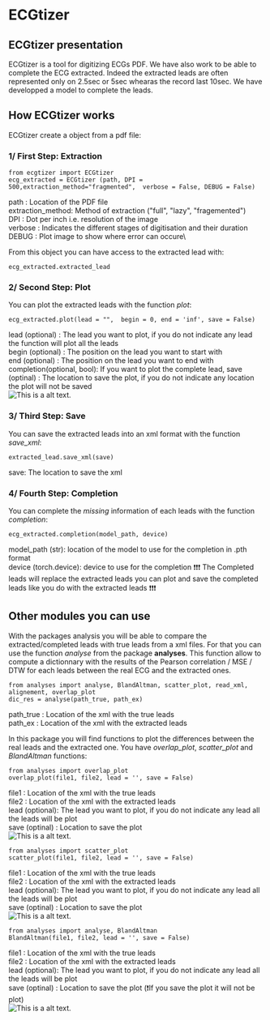 # ECGtizer

## ECGtizer presentation

ECGtizer is a tool for digitizing ECGs PDF. We have also work to be able to complete the ECG extracted. Indeed the extracted leads are often represented only on 2.5sec or 5sec whearas the record last 10sec. We have developped a model to complete the leads.

## How ECGtizer  works

ECGtizer create a object from a pdf file:

### 1/ First Step: Extraction
```
from ecgtizer import ECGtizer
ecg_extracted = ECGtizer (path, DPI = 500,extraction_method="fragmented",  verbose = False, DEBUG = False)
``` 
path : Location of the PDF file\
extraction_method: Method of extraction ("full", "lazy", "fragemented")\
DPI  : Dot per inch i.e. resolution of the image\
verbose : Indicates the different stages of digitisation and their duration\
DEBUG : Plot image to show where error can occure\

From this object you can have access to the extracted lead with:
```
ecg_extracted.extracted_lead
``` 

### 2/ Second Step: Plot

You can plot the extracted leads with the function *plot*:
```
ecg_extracted.plot(lead = "",  begin = 0, end = 'inf', save = False)
``` 
lead (optional) : The lead you want to plot, if you do not indicate any lead the function will plot all the leads\
begin (optional) : The position on the lead you want to start with\
end (optional) : The position on the lead you want to end with\
completion(optional, bool): If you want to plot the complete lead,
save (optinal) : The location to save the plot, if you do not indicate any location the plot will not be saved\
![This is a alt text.](/plot/Plot_all_leads.png)

### 3/ Third Step: Save
You can save the extracted leads into an xml format with the function *save_xml*:
```
extracted_lead.save_xml(save)
``` 
save: The location to save the xml

### 4/ Fourth Step: Completion
You can complete the *missing* information of each leads with the function *completion*:

```
ecg_extracted.completion(model_path, device)
``` 
model_path (str): location of the model to use for the completion in .pth format\
device (torch.device): device to use for the completion
❗❗❗️ The  Completed  leads will replace the extracted leads you can  plot and save the completed leads like you do with the extracted leads ❗❗❗️ 

## Other modules you can use

With the packages analysis you will be able to compare the extracted/completed leads with true leads from a xml files. For that you can use the function *analyse* from the package **analyses**. This function allow to compute a dictionnary with the results of the Pearson correlation / MSE / DTW for each leads between the real ECG and the extracted ones.

```
from analyses import analyse, BlandAltman, scatter_plot, read_xml, alignement, overlap_plot
dic_res = analyse(path_true, path_ex)
``` 
path_true : Location of the xml with the true leads\
path_ex : Location of the xml with the extracted leads

In this package you will find functions to plot the differences between the real leads and the extracted one. You have *overlap_plot*, *scatter_plot* and *BlandAltman* functions:
```
from analyses import overlap_plot
overlap_plot(file1, file2, lead = '', save = False)
```
file1 : Location of the xml with the true leads\
file2 : Location of the xml with the extracted leads\
lead (optional): The lead you want to plot, if you do not indicate any lead all the leads will be plot\
save (optinal) : Location to save the plot\
![This is a alt text.](/plot/Plot_all_leads_overlap.png)

```
from analyses import scatter_plot
scatter_plot(file1, file2, lead = '', save = False)
```
file1 : Location of the xml with the true leads\
file2 : Location of the xml with the extracted leads\
lead (optional): The lead you want to plot, if you do not indicate any lead all the leads will be plot\
save (optinal) : Location to save the plot\
![This is a alt text.](/plot/Plot_all_leads_scatter.png)

```
from analyses import analyse, BlandAltman
BlandAltman(file1, file2, lead = '', save = False)
```
file1 : Location of the xml with the true leads\
file2 : Location of the xml with the extracted leads\
lead (optional): The lead you want to plot, if you do not indicate any lead all the leads will be plot\
save (optinal) : Location to save the plot (❗️If you save the plot it will not be plot)\
![This is a alt text.](/plot/Plot_all_leads_ba.png)

